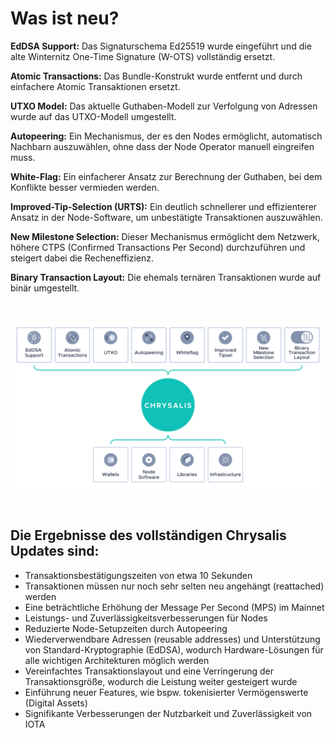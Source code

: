 <!--
---article_info
title: Was ist neu?
author: [author_1]
reviews: [DanieKrie, skay, vrom, Marw]
---
-->

# Was ist neu?

**EdDSA Support:** Das Signaturschema Ed25519 wurde eingeführt und die alte Winternitz One-Time Signature (W-OTS) vollständig ersetzt.

**Atomic Transactions:** Das Bundle-Konstrukt wurde entfernt und durch einfachere Atomic Transaktionen ersetzt.

**UTXO Model:** Das aktuelle Guthaben-Modell zur Verfolgung von Adressen wurde auf das UTXO-Modell umgestellt.

**Autopeering:** Ein Mechanismus, der es den Nodes ermöglicht, automatisch Nachbarn auszuwählen, ohne dass der Node Operator manuell eingreifen muss.

**White-Flag:** Ein einfacherer Ansatz zur Berechnung der Guthaben, bei dem Konflikte besser vermieden werden.

**Improved-Tip-Selection (URTS):** Ein deutlich schnellerer und effizienterer Ansatz in der Node-Software, um unbestätigte Transaktionen auszuwählen.

**New Milestone Selection:** Dieser Mechanismus ermöglicht dem Netzwerk, höhere CTPS (Confirmed Transactions Per Second) durchzuführen und steigert dabei die Recheneffizienz.

**Binary Transaction Layout:** Die ehemals ternären Transaktionen wurde auf binär umgestellt.


<br>

![Image of Chrysalis](./assets/2-1.png)

<br>

## Die Ergebnisse des vollständigen Chrysalis Updates sind:
- Transaktionsbestätigungszeiten von etwa 10 Sekunden
- Transaktionen müssen nur noch sehr selten neu angehängt (reattached) werden
- Eine beträchtliche Erhöhung der Message Per Second (MPS) im Mainnet
- Leistungs- und Zuverlässigkeitsverbesserungen für Nodes
- Reduzierte Node-Setupzeiten durch Autopeering
- Wiederverwendbare Adressen (reusable addresses) und Unterstützung von Standard-Kryptographie (EdDSA), wodurch Hardware-Lösungen für alle wichtigen Architekturen möglich werden
- Vereinfachtes Transaktionslayout und eine Verringerung der Transaktionsgröße, wodurch die Leistung weiter gesteigert wurde
- Einführung neuer Features, wie bspw. tokenisierter Vermögenswerte (Digital Assets)
- Signifikante Verbesserungen der Nutzbarkeit und Zuverlässigkeit von IOTA


